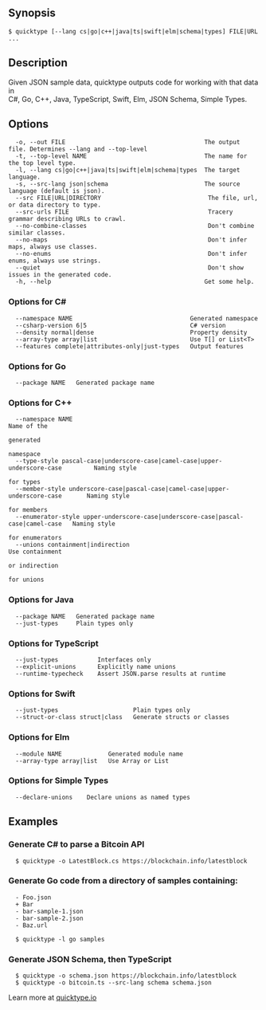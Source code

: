 
## Synopsis

```
$ quicktype [--lang cs|go|c++|java|ts|swift|elm|schema|types] FILE|URL ... 
```

## Description

  Given JSON sample data, quicktype outputs code for working with that data in  
  C#, Go, C++, Java, TypeScript, Swift, Elm, JSON Schema, Simple Types.         

## Options

```
  -o, --out FILE                                       The output file. Determines --lang and --top-level
  -t, --top-level NAME                                 The name for the top level type.            
  -l, --lang cs|go|c++|java|ts|swift|elm|schema|types  The target language.                        
  -s, --src-lang json|schema                           The source language (default is json).      
  --src FILE|URL|DIRECTORY                              The file, url, or data directory to type.   
  --src-urls FILE                                       Tracery grammar describing URLs to crawl.   
  --no-combine-classes                                  Don't combine similar classes.              
  --no-maps                                             Don't infer maps, always use classes.       
  --no-enums                                            Don't infer enums, always use strings.      
  --quiet                                               Don't show issues in the generated code.    
  -h, --help                                           Get some help.                              
```

### Options for C#

```
  --namespace NAME                                 Generated namespace 
  --csharp-version 6|5                             C# version          
  --density normal|dense                           Property density    
  --array-type array|list                          Use T[] or List<T>  
  --features complete|attributes-only|just-types   Output features     
```

### Options for Go

```
  --package NAME   Generated package name 
```

### Options for C++

```
  --namespace NAME                                                                  Name of the     
                                                                                    generated       
                                                                                    namespace       
  --type-style pascal-case|underscore-case|camel-case|upper-underscore-case         Naming style    
                                                                                    for types       
  --member-style underscore-case|pascal-case|camel-case|upper-underscore-case       Naming style    
                                                                                    for members     
  --enumerator-style upper-underscore-case|underscore-case|pascal-case|camel-case   Naming style    
                                                                                    for enumerators 
  --unions containment|indirection                                                  Use containment 
                                                                                    or indirection  
                                                                                    for unions      
```

### Options for Java

```
  --package NAME   Generated package name 
  --just-types     Plain types only       
```

### Options for TypeScript

```
  --just-types           Interfaces only                      
  --explicit-unions      Explicitly name unions               
  --runtime-typecheck    Assert JSON.parse results at runtime 
```

### Options for Swift

```
  --just-types                     Plain types only            
  --struct-or-class struct|class   Generate structs or classes 
```

### Options for Elm

```
  --module NAME             Generated module name 
  --array-type array|list   Use Array or List     
```

### Options for Simple Types

```
  --declare-unions    Declare unions as named types 
```

## Examples

### Generate C# to parse a Bitcoin API
```
  $ quicktype -o LatestBlock.cs https://blockchain.info/latestblock             
```

### Generate Go code from a directory of samples containing:
```
  - Foo.json                                                                    
  + Bar                                                                         
  - bar-sample-1.json                                                           
  - bar-sample-2.json                                                           
  - Baz.url 
```
```
  $ quicktype -l go samples                                                     
```

### Generate JSON Schema, then TypeScript  

```
  $ quicktype -o schema.json https://blockchain.info/latestblock                
  $ quicktype -o bitcoin.ts --src-lang schema schema.json                       
```

Learn more at [quicktype.io](https://quicktype.io)

